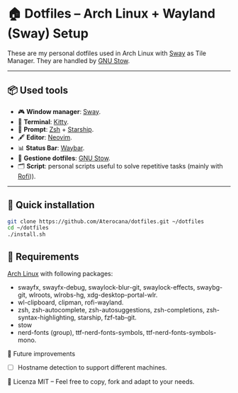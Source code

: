 # 🏠 Dotfiles – Arch Linux + Wayland (Sway) Setup

These are my personal dotfiles used in Arch Linux with [Sway](https://github.com/swaywm/sway) as Tile Manager.
They are handled by [GNU Stow](https://www.gnu.org/software/stow/).

---

## 📦 Used tools

- 🎮 **Window manager**: [Sway](https://github.com/swaywm/sway).
- 💬 **Terminal**: [Kitty](https://github.com/kovidgoyal/kitty).
- 🔧 **Prompt**: [Zsh](https://www.zsh.org/) + [Starship](https://github.com/starship/starship).
- 🖋️ **Editor**: [Neovim](https://github.com/neovim/neovim).
- 📊 **Status Bar**: [Waybar](https://github.com/Alexays/Waybar).
- 🧩 **Gestione dotfiles**: [GNU Stow](https://www.gnu.org/software/stow/).
- 🗂️ **Script**: personal scripts useful to solve repetitive tasks (mainly with [Rofi](https://github.com/in0ni/rofi-wayland))).

---

## 🚀 Quick installation

```bash
git clone https://github.com/Aterocana/dotfiles.git ~/dotfiles
cd ~/dotfiles
./install.sh
```

## 🔧 Requirements

[Arch Linux](https://archlinux.org/) with following packages:

* swayfx, swayfx-debug, swaylock-blur-git, swaylock-effects, swaybg-git, wlroots, wlrobs-hg, xdg-desktop-portal-wlr.
* wl-clipboard, clipman, rofi-wayland.
* zsh, zsh-autocomplete, zsh-autosuggestions, zsh-completions, zsh-syntax-highlighting, starship, fzf-tab-git.
* stow
* nerd-fonts (group), ttf-nerd-fonts-symbols, ttf-nerd-fonts-symbols-mono.

🧩 Future improvements

* [ ]  Hostname detection to support different machines.

📜 Licenza
MIT – Feel free to copy, fork and adapt to your needs.

